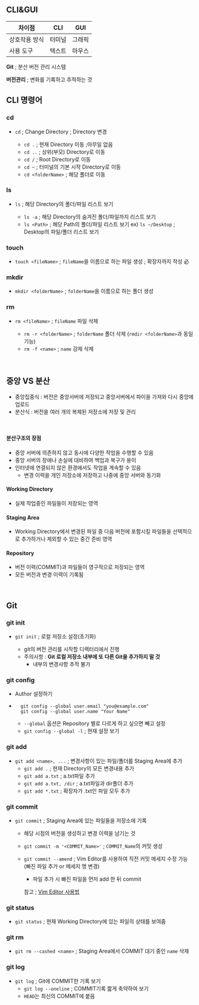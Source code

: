 ## CLI&GUI

| 차이점        | CLI    | GUI    |
| ------------- | ------ | ------ |
| 상호작용 방식 | 터미널 | 그래픽 |
| 사용 도구     | 텍스트 | 마우스 |

**Git** ; 분산 버전 관리 시스템

**버전관리** ; 변화를 기록하고 추적하는 것

## CLI 명령어

### cd

- `cd` ; Change Directory ; Directory 변경

  - `cd .` ; 현재 Directory 이동 ;아무일 없음
  - `cd ..` ; 상위(부모) Directory로 이동
  - `cd /` ; Root Directory로 이동
  - `cd ~` ; 터미널의 기본 시작 Directory로 이동
  - `cd <folderName>` ; 해당 폴더로 이동

### ls

- `ls` ; 해당 Directory의 폴더/파일 리스트 보기

  - `ls -a` ; 해당 Directory의 숨겨진 폴더/파일까지 리스트 보기
  - `ls <Path>` ; 해당 Path의 폴더/파일 리스트 보기 ex) `ls ~/Desktop` ; Desktop의 파일/폴더 리스트 보기

### touch

- `touch <fileName>` ; `fileName`을 이름으로 하는 파일 생성 ; 확장자까지 작성 必

### mkdir

- `mkdir <folderName>` ; `folderName`을 이름으로 하는 폴더 생성

### rm

- `rm <fileName>` ; `fileName` 파일 삭제

  - `rm -r <folderName>` ; `folderName` 폴더 삭제 (`rmdir <folderName>`과 동일 기능)
  - `rm -f <name>` ; `name` 강제 삭제

<br>

## 중앙 VS 분산

- 중앙집중식 : 버전은 중앙서버에 저장되고 중앙서버에서 파이을 가져와 다시 중앙에 업로드
- 분산식 : 버전을 여러 개의 복제된 저장소에 저장 및 관리

<br>

#### 분산구조의 장점

- 중앙 서버에 의존하지 않고 동시에 다양한 작업을 수행할 수 있음
- 중앙 서버의 장애나 손실에 대비하여 백업과 복구가 용이
- 인터넷에 연결되지 않은 환경에서도 작업을 계속할 수 있음
  - 변경 이력을 개인 저장소에 저장하고 나중에 중앙 서버와 동기화

#### Working Directory

- 실제 작업중인 파일들이 저장되는 영역

#### Staging Area

- Working Directory에서 변경된 파일 중 다음 버전에 포함시킬 파일들을 선택적으로 추가하거나 제외할 수 있는 중간 준비 영역

#### Repository

- 버전 이력(COMMIT)과 파일들이 영구적으로 저장되는 영역
- 모든 버전과 변경 이력이 기록됨

<br>

## Git

### git init

- `git init` ; 로컬 저장소 설정(초기화)

  - git의 버전 관리를 시작할 디렉터리에서 진행
  - 주의사항 : **Git 로컬 저장소 내부에 또 다른 Git을 추가하지 말 것**
    - 내부의 변경사항 추적 불가

### git config

- Author 설정하기
- ```
    git config --global user.email "you@example.com"
    git config --global user.name "Your Name"
  ```
  - `--global` 옵션은 Repository 별로 다르게 하고 싶으면 빼고 설정
  - `git config --global -l` ; 현재 설정 보기

### git add

- `git add <name>, ...` ; 변경사항이 있는 파일/폴더를 Staging Area에 추가
  - `git add .` ; 현재 Directory의 모든 변경내용 추가
  - `git add a.txt` ; a.txt파일 추가
  - `git add a.txt, /dir` ; a.txt파일과 dir폴더 추가
  - `git add *.txt` ; 확장자가 .txt인 파일 모두 추가

### git commit

- `git commit` ; Staging Area에 있는 파일들을 저장소에 기록

  - 해당 시점의 버전을 생성하고 변경 이력을 남기는 것
  - `git commit -m '<COMMIT_Name>'` ; `COMMIT_Name`의 커밋 생성
  - `git commit --amend` ; Vim Editor를 사용하여 직전 커밋 메세지 수정 가능 (빠진 파일 추가 or 메세지 명 변경)

    - 파일 추가 시 빠진 파일을 먼저 add 한 뒤 commit

    참고 ; [Vim Editor 사용법](https://terms.naver.com/entry.naver?docId=4125944&cid=59321&categoryId=59321&expCategoryId=59321)

### git status

- `git status` ; 현재 Working Directory에 있는 파일의 상태를 보여줌

### git rm

- `git rm --cashed <name>` ; Staging Area에서 COMMIT 대기 중인 `name` 삭제

### git log

- `git log` ; Git에 COMMIT한 기록 보기
  - `git log --oneline` ; COMMIT기록 짧게 축약하여 보기
  - `HEAD`는 최신의 COMMIT에 붙음
